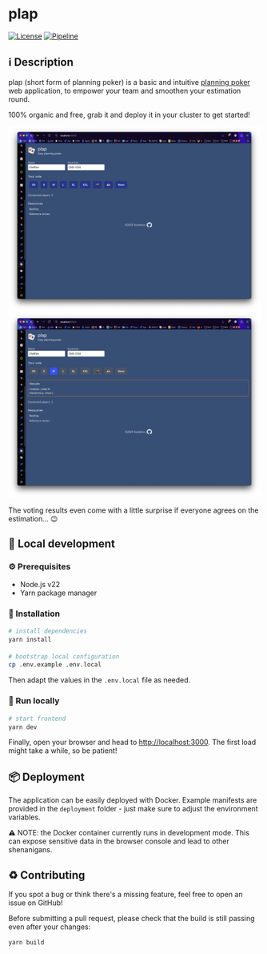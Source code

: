 # plap

[![License](https://img.shields.io/github/license/steeven9/plap)](/LICENSE)
[![Pipeline](https://github.com/steeven9/plap/actions/workflows/docker-image.yml/badge.svg)](https://github.com/steeven9/plap/actions/workflows/docker-image.yml)

## ℹ️ Description

plap (short form of planning poker) is a basic and intuitive
[planning poker](https://en.wikipedia.org/wiki/Planning_poker) web
application, to empower your team and smoothen your estimation round.

100% organic and free, grab it and deploy it in your cluster to get started!

![Screenshot](resources/img1.png)
![Screenshot](resources/img2.png)

The voting results even come with a little surprise if everyone agrees on the
estimation... 😉

## 🏡 Local development

### ⚙️ Prerequisites

- Node.js v22
- Yarn package manager

### 🔧 Installation

```bash
# install dependencies
yarn install

# bootstrap local configuration
cp .env.example .env.local
```

Then adapt the values in the `.env.local` file as needed.

### 🚀 Run locally

```bash
# start frontend
yarn dev
```

Finally, open your browser and head to <http://localhost:3000>.
The first load might take a while, so be patient!

## 📦 Deployment

The application can be easily deployed with Docker. Example manifests are provided
in the `deployment` folder - just make sure to adjust the environment variables.

⚠️ NOTE: the Docker container currently runs in development mode. This can expose
sensitive data in the browser console and lead to other shenanigans.

## ♻️ Contributing

If you spot a bug or think there's a missing feature, feel free to open an issue on GitHub!

Before submitting a pull request, please check that the build is still passing even after your changes:

```bash
yarn build
```
